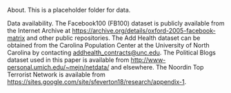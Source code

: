 About. This is a placeholder folder for data.

Data availability. The Facebook100 (FB100) dataset is publicly available from the Internet Archive at https://archive.org/details/oxford-2005-facebook-matrix and other public repositories. The Add Health dataset can be obtained from the Carolina Population Center at the University of North Carolina by contacting addhealth_contracts@unc.edu. The Political Blogs dataset used in this paper is available from http://www-personal.umich.edu/~mejn/netdata/ and elsewhere. The Noordin Top Terrorist Network is available from https://sites.google.com/site/sfeverton18/research/appendix-1.

